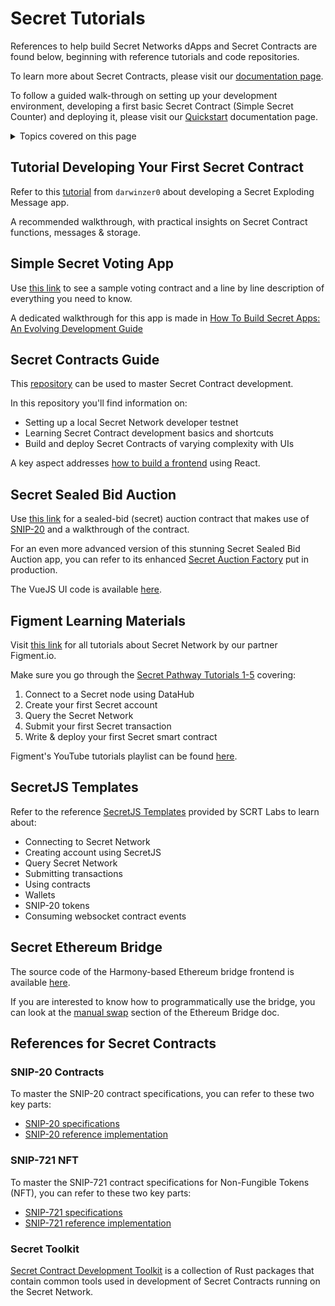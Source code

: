 # Secret Tutorials

References to help build Secret Networks dApps and Secret Contracts are found below, beginning with reference tutorials and code repositories.

To learn more about Secret Contracts, please visit our [documentation page](/dev/secret-contracts.html).

To follow a guided walk-through on setting up your development environment, developing a first basic Secret Contract (Simple Secret Counter) and deploying it, please visit our [Quickstart](/dev/quickstart.html) documentation page.

<details>
  <summary>Topics covered on this page</summary>

  - Tutorials
    * [Tutorial Developing Your First Secret Contract](#tutorial-developing-your-first-secret-contract) 
    * [Simple Secret Voting App](#simple-secret-voting-app)
    * [Secret Contracts Guide](#secret-contracts-guide)
    * [Secret Sealed Bid Auction](#secret-sealed-bid-auction)
    * [Figment Learning Materials](#figment-learning-materials)
    * [SecretJS Templates](#secretjs-templates)
    * [Secret Ethereum Bridge](#secret-ethereum-bridge)
    * [Secret References for Contracts](#secret-references-for-contracts) 
  
</details>


## Tutorial Developing Your First Secret Contract
Refer to this [tutorial](https://github.com/darwinzer0/secret-contract-tutorials/tree/main/tutorial1) from `darwinzer0` about developing a Secret Exploding Message app.

A recommended walkthrough, with practical insights on Secret Contract functions, messages & storage.


## Simple Secret Voting App
Use [this link](https://github.com/scrtlabs/SecretSimpleVote/blob/master/src/contract.rs) to see a sample voting contract and a line by line description of everything you need to know.

A dedicated walkthrough for this app is made in [How To Build Secret Apps: An Evolving Development Guide](https://scrt.network/blog/how-to-build-secret-apps/)


## Secret Contracts Guide
This [repository](https://github.com/scrtlabs/secret-contracts-guide) can be used to master Secret Contract development.

In this repository you'll find information on:
- Setting up a local Secret Network developer testnet
- Learning Secret Contract development basics and shortcuts
- Build and deploy Secret Contracts of varying complexity with UIs

A key aspect addresses [how to build a frontend](https://github.com/scrtlabs/secret-contracts-guide/blob/master/building-a-frontend.md) using React.


## Secret Sealed Bid Auction
Use [this link](https://github.com/baedrik/SCRT-sealed-bid-auction) for a sealed-bid (secret) auction contract that makes use of [SNIP-20](https://github.com/scrtlabs/snip20-reference-impl) and a walkthrough of the contract.

For an even more advanced version of this stunning Secret Sealed Bid Auction app, you can refer to its enhanced [Secret Auction Factory](https://github.com/baedrik/secret-auction-factory) put in production.

The VueJS UI code is available [here](https://github.com/stakeordie/scrt-auction).


## Figment Learning Materials
Visit [this link](https://learn.figment.io/network-documentation/secret) for all tutorials about Secret Network by our partner Figment.io.

Make sure you go through the [Secret Pathway Tutorials 1-5](https://learn.figment.io/network-documentation/secret/secret-pathway#secret-pathway-tutorials) covering:
1. Connect to a Secret node using DataHub
2. Create your first Secret account
3. Query the Secret Network
4. Submit your first Secret transaction
5. Write & deploy your first Secret smart contract

Figment's YouTube tutorials playlist can be found [here](https://youtube.com/playlist?list=PLkgTdjgP1aUBZzU5BpYoa5WJx184d_f0k). 


## SecretJS Templates
Refer to the reference [SecretJS Templates](https://github.com/scrtlabs/SecretJS-Templates) provided by SCRT Labs to learn about: 
- Connecting to Secret Network
- Creating account using SecretJS
- Query Secret Network
- Submitting transactions
- Using contracts
- Wallets
- SNIP-20 tokens
- Consuming websocket contract events


## Secret Ethereum Bridge
The source code of the Harmony-based Ethereum bridge frontend is available [here](https://github.com/scrtlabs/EthereumBridgeFrontend).

If you are interested to know how to programmatically use the bridge, you can look at the [manual swap](https://github.com/scrtlabs/EthereumBridge#manual-swap) section of the Ethereum Bridge doc. 


## References for Secret Contracts
### SNIP-20 Contracts
To master the SNIP-20 contract specifications, you can refer to these two key parts:
- [SNIP-20 specifications](https://github.com/SecretFoundation/SNIPs/blob/master/SNIP-20.md)
- [SNIP-20 reference implementation](https://github.com/scrtlabs/snip20-reference-impl)

### SNIP-721 NFT
To master the SNIP-721 contract specifications for Non-Fungible Tokens (NFT), you can refer to these two key parts:
- [SNIP-721 specifications](https://github.com/SecretFoundation/SNIPs/blob/master/SNIP-721.md)
- [SNIP-721 reference implementation](https://github.com/baedrik/snip721-reference-impl)

### Secret Toolkit
[Secret Contract Development Toolkit](https://github.com/scrtlabs/secret-toolkit) is a collection of Rust packages that contain common tools used in development of Secret Contracts running on the Secret Network.
